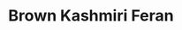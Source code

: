 ---
title: 'Brown Kashmiri Feran'
price: '7000'
sizes: S,M,L
image:
    url: '/d.png'
    alt: 'feran'
---